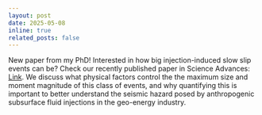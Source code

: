 ```yaml
---
layout: post
date: 2025-05-08
inline: true
related_posts: false
---
```


New paper from my PhD! Interested in how big injection-induced slow slip events can be? Check our recently published paper in Science Advances: <a href="https://www.science.org/doi/10.1126/sciadv.adq0662">Link</a>. We discuss what physical factors control the the maximum size and moment magnitude of this class of events, and why quantifying this is important to better understand the seismic hazard posed by anthropogenic subsurface fluid injections in the geo-energy industry.
